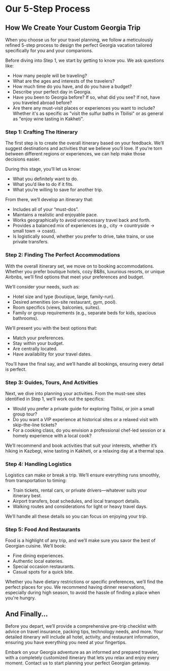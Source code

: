 # Our 5-Step Process
## How We Create Your Custom Georgia Trip

When you choose us for your travel planning, we follow a meticulously refined 5-step process to design the perfect Georgia vacation tailored specifically for you and your companions.

Before diving into Step 1, we start by getting to know you. We ask questions like:

- How many people will be traveling? 
- What are the ages and interests of the travelers?
- How much time do you have, and do you have a budget?
- Describe your perfect day in Georgia.
- Have you been to Georgia before? If so, what did you see? If not, have you traveled abroad before?
- Are there any must-visit places or experiences you want to include? Whether it's as specific as "visit the sulfur baths in Tbilisi" or as general as "enjoy wine tasting in Kakheti".

### Step 1: Crafting The Itinerary

The first step is to create the overall itinerary based on your feedback. We’ll suggest destinations and activities that we believe you’ll love. If you’re torn between different regions or experiences, we can help make those decisions easier.

During this stage, you’ll let us know:

- What you definitely want to do.
- What you’d like to do if it fits.
- What you’re willing to save for another trip.

From there, we’ll develop an itinerary that:

- Includes all of your “must-dos”.
- Maintains a realistic and enjoyable pace.
- Works geographically to avoid unnecessary travel back and forth.
- Provides a balanced mix of experiences (e.g., city -> countryside -> small town -> coast).
- Is logistically sound, whether you prefer to drive, take trains, or use private transfers.

### Step 2: Finding The Perfect Accommodations

With the overall itinerary set, we move on to booking accommodations. Whether you prefer boutique hotels, cozy B&Bs, luxurious resorts, or unique Airbnbs, we’ll find options that meet your preferences and budget.

We’ll consider your needs, such as:

- Hotel size and type (boutique, large, family-run).
- Desired amenities (on-site restaurant, gym, pool).
- Room specifics (views, balconies, suites).
- Family or group requirements (e.g., separate beds for kids, spacious bathrooms).

We’ll present you with the best options that:

- Match your preferences.
- Stay within your budget.
- Are centrally located.
- Have availability for your travel dates.

You’ll have the final say, and we’ll handle all bookings, ensuring every detail is perfect.

### Step 3: Guides, Tours, And Activities

Next, we dive into planning your activities. From the must-see sites identified in Step 1, we’ll work out the specifics:

- Would you prefer a private guide for exploring Tbilisi, or join a small group tour?
- Do you want a VIP experience at historical sites or a relaxed visit with skip-the-line tickets?
- For a cooking class, do you envision a professional chef-led session or a homely experience with a local cook?

We’ll recommend and book activities that suit your interests, whether it’s hiking in Kazbegi, wine tasting in Kakheti, or a relaxing day at a thermal spa.

### Step 4: Handling Logistics

Logistics can make or break a trip. We’ll ensure everything runs smoothly, from transportation to timing:

- Train tickets, rental cars, or private drivers—whatever suits your itinerary best.
- Airport transfers, boat schedules, and local transport details.
- Walking routes and considerations for light or heavy travel days.

We’ll handle all these details so you can focus on enjoying your trip.

### Step 5: Food And Restaurants

Food is a highlight of any trip, and we’ll make sure you savor the best of Georgian cuisine. We’ll book:

- Fine dining experiences.
- Authentic local eateries.
- Special occasion restaurants.
- Casual spots for a quick bite.

Whether you have dietary restrictions or specific preferences, we’ll find the perfect places for you. We recommend having dinner reservations, especially during high season, to avoid the hassle of finding a place when you're hungry.

## And Finally…

Before you depart, we’ll provide a comprehensive pre-trip checklist with advice on travel insurance, packing tips, technology needs, and more. Your detailed itinerary will include all hotel, activity, and restaurant information, ensuring you have everything you need at your fingertips.

Embark on your Georgia adventure as an informed and prepared traveler, with a completely customized itinerary that lets you relax and enjoy every moment. Contact us to start planning your perfect Georgian getaway.